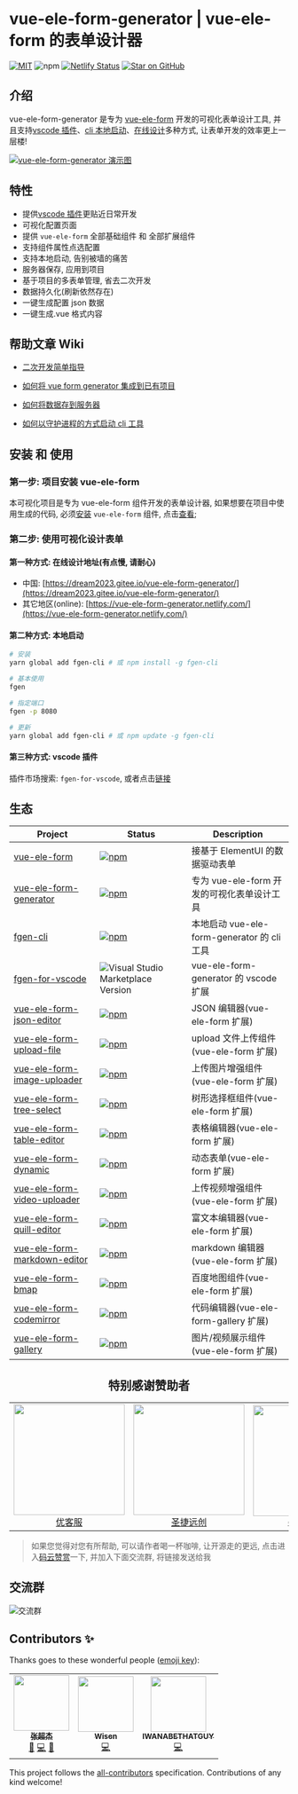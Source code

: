# vue-ele-form-generator | vue-ele-form 的表单设计器

[![MIT](https://img.shields.io/github/license/dream2023/vue-ele-form-generator)](https://github.com/dream2023/vue-ele-form-generator)
![npm](https://img.shields.io/npm/dt/vue-ele-form-generator)
[![Netlify Status](https://api.netlify.com/api/v1/badges/4c2ddffb-26b2-4e64-8b22-25678db57483/deploy-status)](https://app.netlify.com/sites/vue-ele-form-generator/deploys)
[![Star on GitHub](https://img.shields.io/github/stars/dream2023/vue-ele-form-generator.svg?style=social)](https://github.com/dream2023/vue-ele-form-generator/stargazers)

## 介绍

vue-ele-form-generator 是专为 [vue-ele-form](https://github.com/dream2023/vue-ele-form) 开发的可视化表单设计工具, 并且支持[vscode 插件](https://marketplace.visualstudio.com/items?itemName=dream2023.fgen-for-vscode)、[cli 本地启动](https://github.com/dream2023/fgen-cli)、[在线设计](https://dream2023.gitee.io/vue-ele-form-generator/)多种方式, 让表单开发的效率更上一层楼!

[![vue-ele-form-generator 演示图](https://s1.ax1x.com/2020/03/17/8UJqhT.gif)](https://dream2023.gitee.io/vue-ele-form-generator/)

## 特性

- 提供[vscode 插件](https://marketplace.visualstudio.com/items?itemName=dream2023.fgen-for-vscode)更贴近日常开发
- 可视化配置页面
- 提供 `vue-ele-form` 全部基础组件 和 全部扩展组件
- 支持组件属性点选配置
- 支持本地启动, 告别被墙的痛苦
- 服务器保存, 应用到项目
- 基于项目的多表单管理, 省去二次开发
- 数据持久化(刷新依然存在)
- 一键生成配置 json 数据
- 一键生成.vue 格式内容

## 帮助文章 Wiki

- [二次开发简单指导](https://github.com/dream2023/vue-ele-form-generator/wiki/%E4%BA%8C%E6%AC%A1%E5%BC%80%E5%8F%91%E7%AE%80%E5%8D%95%E6%8C%87%E5%AF%BC)

- [如何将 vue form generator 集成到已有项目](https://github.com/dream2023/vue-ele-form-generator/wiki/%E5%A6%82%E4%BD%95%E5%B0%86vue-form-generator%E9%9B%86%E6%88%90%E5%88%B0%E5%B7%B2%E6%9C%89%E9%A1%B9%E7%9B%AE)

- [如何将数据存到服务器](https://github.com/dream2023/vue-ele-form-generator/wiki/%E5%B0%86%E6%95%B0%E6%8D%AE%E5%AD%98%E5%88%B0%E6%9C%8D%E5%8A%A1%E5%99%A8)

- [如何以守护进程的方式启动 cli 工具](https://github.com/dream2023/vue-ele-form-generator/wiki/%E5%A6%82%E4%BD%95%E4%BB%A5%E5%AE%88%E6%8A%A4%E8%BF%9B%E7%A8%8B%E6%96%B9%E5%BC%8F%E5%90%AF%E5%8A%A8fgen-cli)

## 安装 和 使用

### 第一步: 项目安装 vue-ele-form

本可视化项目是专为 vue-ele-form 组件开发的表单设计器, 如果想要在项目中使用生成的代码, 必须[安装](https://www.yuque.com/chaojie-vjiel/vbwzgu/xl46cd) `vue-ele-form` 组件, 点击[查看](https://www.yuque.com/chaojie-vjiel/vbwzgu/xl46cd);

### 第二步: 使用可视化设计表单

#### 第一种方式: 在线设计地址(有点慢, 请耐心)

- 中国: [https://dream2023.gitee.io/vue-ele-form-generator/](https://dream2023.gitee.io/vue-ele-form-generator/)
- 其它地区(online): [https://vue-ele-form-generator.netlify.com/](https://vue-ele-form-generator.netlify.com/)

#### 第二种方式: 本地启动

```bash
# 安装
yarn global add fgen-cli # 或 npm install -g fgen-cli
```

```bash
# 基本使用
fgen
```

```bash
# 指定端口
fgen -p 8080
```

```bash
# 更新
yarn global add fgen-cli # 或 npm update -g fgen-cli
```

#### 第三种方式: vscode 插件

插件市场搜索: `fgen-for-vscode`, 或者点击[链接](https://marketplace.visualstudio.com/items?itemName=dream2023.fgen-for-vscode&ssr=false#review-details)

## 生态

| Project                                                                                          | Status                                                                                                                         | Description                                 |
| ------------------------------------------------------------------------------------------------ | ------------------------------------------------------------------------------------------------------------------------------ | ------------------------------------------- |
| [vue-ele-form](https://github.com/dream2023/vue-ele-form)                                        | [![npm](https://img.shields.io/npm/v/vue-ele-form)](https://github.com/dream2023/vue-ele-form)                                 | 接基于 ElementUI 的数据驱动表单             |
| [vue-ele-form-generator](https://github.com/dream2023/vue-ele-form-generator)                    | [![npm](https://img.shields.io/npm/v/vue-ele-form-generator)](https://github.com/dream2023/vue-ele-form-generator)             | 专为 vue-ele-form 开发的可视化表单设计工具  |
| [fgen-cli](https://github.com/dream2023/fgen-cli)                                                | [![npm](https://img.shields.io/npm/v/fgen-cli)](https://github.com/dream2023/fgen-cli)                                         | 本地启动 vue-ele-form-generator 的 cli 工具 |
| [fgen-for-vscode](https://marketplace.visualstudio.com/items?itemName=dream2023.fgen-for-vscode) | ![Visual Studio Marketplace Version](https://img.shields.io/visual-studio-marketplace/v/dream2023.fgen-for-vscode)             | vue-ele-form-generator 的 vscode 扩展       |
| [vue-ele-form-json-editor](https://github.com/dream2023/vue-ele-form-json-editor)                | [![npm](https://img.shields.io/npm/v/vue-ele-form-json-editor)](https://github.com/dream2023/vue-ele-form-json-editor)         | JSON 编辑器(vue-ele-form 扩展)              |
| [vue-ele-form-upload-file](https://github.com/dream2023/vue-ele-form-upload-file)                | [![npm](https://img.shields.io/npm/v/vue-ele-form-upload-file)](https://github.com/dream2023/vue-ele-form-upload-file)         | upload 文件上传组件(vue-ele-form 扩展)      |
| [vue-ele-form-image-uploader](https://github.com/dream2023/vue-ele-form-image-uploader)          | [![npm](https://img.shields.io/npm/v/vue-ele-form-image-uploader)](https://github.com/dream2023/vue-ele-form-image-uploader)   | 上传图片增强组件(vue-ele-form 扩展)         |
| [vue-ele-form-tree-select](https://github.com/dream2023/vue-ele-form-tree-select)                | [![npm](https://img.shields.io/npm/v/vue-ele-form-tree-select)](https://github.com/dream2023/vue-ele-form-tree-select)         | 树形选择框组件(vue-ele-form 扩展)           |
| [vue-ele-form-table-editor](https://github.com/dream2023/vue-ele-form-table-editor)              | [![npm](https://img.shields.io/npm/v/vue-ele-form-table-editor)](https://github.com/dream2023/vue-ele-form-table-editor)       | 表格编辑器(vue-ele-form 扩展)               |
| [vue-ele-form-dynamic](https://github.com/dream2023/vue-ele-form-dynamic)                        | [![npm](https://img.shields.io/npm/v/vue-ele-form-dynamic)](https://github.com/dream2023/vue-ele-form-dynamic)                 | 动态表单(vue-ele-form 扩展)                 |
| [vue-ele-form-video-uploader](https://github.com/dream2023/vue-ele-form-video-uploader)          | [![npm](https://img.shields.io/npm/v/vue-ele-form-video-uploader)](https://github.com/dream2023/vue-ele-form-video-uploader)   | 上传视频增强组件(vue-ele-form 扩展)         |
| [vue-ele-form-quill-editor](https://github.com/dream2023/vue-ele-form-quill-editor)              | [![npm](https://img.shields.io/npm/v/vue-ele-form-quill-editor)](https://github.com/dream2023/vue-ele-form-quill-editor)       | 富文本编辑器(vue-ele-form 扩展)             |
| [vue-ele-form-markdown-editor](https://github.com/dream2023/vue-ele-form-markdown-editor)        | [![npm](https://img.shields.io/npm/v/vue-ele-form-markdown-editor)](https://github.com/dream2023/vue-ele-form-markdown-editor) | markdown 编辑器(vue-ele-form 扩展)          |
| [vue-ele-form-bmap](https://github.com/dream2023/vue-ele-form-bmap)                              | [![npm](https://img.shields.io/npm/v/vue-ele-form-bmap)](https://github.com/dream2023/vue-ele-form-bmap)                       | 百度地图组件(vue-ele-form 扩展)             |
| [vue-ele-form-codemirror](https://github.com/dream2023/vue-ele-form-codemirror)                  | [![npm](https://img.shields.io/npm/v/vue-ele-form-codemirror)](https://github.com/dream2023/vue-ele-form-codemirror)           | 代码编辑器(vue-ele-form-gallery 扩展)       |
| [vue-ele-form-gallery](https://github.com/dream2023/vue-ele-form-gallery)                        | [![npm](https://img.shields.io/npm/v/vue-ele-form-gallery)](https://github.com/dream2023/vue-ele-form-gallery)                 | 图片/视频展示组件(vue-ele-form 扩展)        |

<h2 align="center">特别感谢赞助者</h2>
<!--platinum start-->
<table>
  <tbody>
    <tr>
      <td align="center" valign="middle">
        <a href="http://www.youkefu.cn" target="_blank">
          <img width="200px" src="https://portrait.gitee.com/uploads/avatars/user/400/1200081_ukewo_admin_1578945969.png">
          <div>优客服</div>
        </a>
      </td>
      <td align="center" valign="middle">
        <a href="http://www.sagedoit.com/" target="_blank">
          <img width="200px" src="https://i.loli.net/2020/02/10/capiUTAPgCWvLkM.png">
          <div>圣捷远创</div>
        </a>
      </td>
      <td align="center" valign="middle">
        <a href="https://github.com/DamonNie" target="_blank">
          <img width="200px" src="https://avatars2.githubusercontent.com/u/16314117?s=460&v=4">
          <div>damonnie</div>
        </a>
      </td>
      <td align="center" valign="middle">
        <a href="https://github.com/xzusoft" target="_blank">
          <img width="200px" src="https://avatars3.githubusercontent.com/u/12249515?s=460&v=4">
          <div>xzusoft</div>
        </a>
      </td>
    </tr><tr></tr>
  </tbody>
</table>
<!--platinum end-->

> 如果您觉得对您有所帮助, 可以请作者喝一杯咖啡, 让开源走的更远, 点击进入[码云赞赏](https://gitee.com/dream2023/vue-ele-form-generator)一下, 并加入下面交流群, 将链接发送给我

## 交流群

![交流群](https://i.loli.net/2020/02/07/MmY1u7f4wR3igcB.jpg)

## Contributors ✨

Thanks goes to these wonderful people ([emoji key](https://allcontributors.org/docs/en/emoji-key)):

<!-- ALL-CONTRIBUTORS-LIST:START - Do not remove or modify this section -->
<!-- prettier-ignore-start -->
<!-- markdownlint-disable -->
<table>
  <tr>
    <td align="center"><a href="http://dream2023.github.io"><img src="https://avatars0.githubusercontent.com/u/19297757?v=4" width="100px;" alt=""/><br /><sub><b>张超杰</b></sub></a><br /><a href="https://github.com/dream2023/vue-ele-form-generator/commits?author=dream2023" title="Documentation">📖</a> <a href="https://github.com/dream2023/vue-ele-form-generator/commits?author=dream2023" title="Code">💻</a> <a href="#ideas-dream2023" title="Ideas, Planning, & Feedback">🤔</a></td>
    <td align="center"><a href="https://github.com/Wisenl"><img src="https://avatars0.githubusercontent.com/u/17942052?v=4" width="100px;" alt=""/><br /><sub><b>Wisen</b></sub></a><br /><a href="https://github.com/dream2023/vue-ele-form-generator/commits?author=Wisenl" title="Code">💻</a></td>
    <td align="center"><a href="https://github.com/IWANABETHATGUY"><img src="https://avatars1.githubusercontent.com/u/17974631?v=4" width="100px;" alt=""/><br /><sub><b>IWANABETHATGUY</b></sub></a><br /><a href="https://github.com/dream2023/vue-ele-form-generator/commits?author=IWANABETHATGUY" title="Code">💻</a></td>
  </tr>
</table>

<!-- markdownlint-enable -->
<!-- prettier-ignore-end -->

<!-- ALL-CONTRIBUTORS-LIST:END -->

This project follows the [all-contributors](https://github.com/all-contributors/all-contributors) specification. Contributions of any kind welcome!
